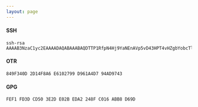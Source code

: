```yaml
---
layout: page
---
```

#### SSH

	ssh-rsa AAAAB3NzaC1yc2EAAAADAQABAAABAQDTTP1RfpN4Hj9YaNEnAVp5vD43HPT4vHZgbYobcTlC+E/FdLz5jjfh7hmOD9Oa177gpBeEdmWl5itoYQj5wjO+tlI2AbtSnHic9nxJfh/0JD7CFRa/Y/rYuCI6m02bniwjtopvee7eF41fX6U5ylhMJ67JFdiE4PnE+LLdiYWZpgcpzbcBWiy3HYJifOvX3TRMIHbxAi/ennXlvbEELJ3nfvud0FqgoviE4XD8ovs0FuF/4HFTnc6/iDMIGLf8ajY+P8+QcJI8cQVDh351hxqGE7jVcKa21qO+Ed8YMAD5bhf0es8Xk9WzHR6m23nQXfXUJzZwb4GCRVhKmjO/hwhF 

#### OTR

	849F340D 2D14F8A6 E6102799 D961A4D7 94AD9743

#### GPG

	FEF1 FD3D CD50 3E2D E02B EDA2 248F C016 ABB8 D69D
